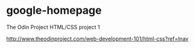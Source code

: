 # google-homepage
The Odin Project HTML/CSS project 1

<title> Google Homepage </title>

http://www.theodinproject.com/web-development-101/html-css?ref=lnav